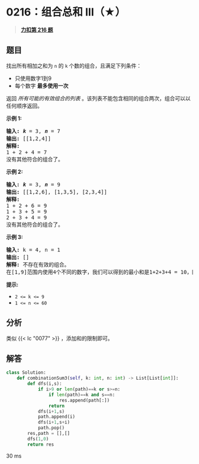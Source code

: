 # 0216：组合总和 III（★）


> <u>**[力扣第 216 题](https://leetcode.cn/problems/combination-sum-iii/)**</u>

## 题目

<p>找出所有相加之和为 <code>n</code><em> </em>的 <code>k</code><strong> </strong>个数的组合，且满足下列条件：</p>

<ul>
<li>只使用数字1到9</li>
<li>每个数字 <strong>最多使用一次</strong> </li>
</ul>

<p>返回 <em>所有可能的有效组合的列表</em> 。该列表不能包含相同的组合两次，组合可以以任何顺序返回。</p>



<p><strong>示例 1:</strong></p>

<pre>
<strong>输入:</strong> <em><strong>k</strong></em> = 3, <em><strong>n</strong></em> = 7
<strong>输出:</strong> [[1,2,4]]
<strong>解释:</strong>
1 + 2 + 4 = 7
没有其他符合的组合了。</pre>

<p><strong>示例 2:</strong></p>

<pre>
<strong>输入:</strong> <em><strong>k</strong></em> = 3, <em><strong>n</strong></em> = 9
<strong>输出:</strong> [[1,2,6], [1,3,5], [2,3,4]]
<strong>解释:
</strong>1 + 2 + 6 = 9
1 + 3 + 5 = 9
2 + 3 + 4 = 9
没有其他符合的组合了。</pre>

<p><strong>示例 3:</strong></p>

<pre>
<strong>输入:</strong> k = 4, n = 1
<strong>输出:</strong> []
<strong>解释:</strong> 不存在有效的组合。
在[1,9]范围内使用4个不同的数字，我们可以得到的最小和是1+2+3+4 = 10，因为10 &gt; 1，没有有效的组合。
</pre>



<p><strong>提示:</strong></p>

<ul>
<li><code>2 &lt;= k &lt;= 9</code></li>
<li><code>1 &lt;= n &lt;= 60</code></li>
</ul>


## 分析

类似 {{< lc "0077" >}} ，添加和的限制即可。

## 解答

```python
class Solution:
    def combinationSum3(self, k: int, n: int) -> List[List[int]]:
        def dfs(i,s):
            if i>9 or len(path)==k or s>=n:
                if len(path)==k and s==n:
                    res.append(path[:])
                return
            dfs(i+1,s)
            path.append(i)
            dfs(i+1,s+i)
            path.pop()
        res,path = [],[]
        dfs(1,0)
        return res
```
30 ms



